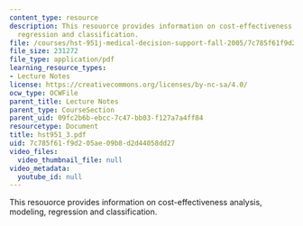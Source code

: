```yaml
---
content_type: resource
description: This resouorce provides information on cost-effectiveness analysis, modeling,
  regression and classification.
file: /courses/hst-951j-medical-decision-support-fall-2005/7c785f61f9d205ae09b8d2d44058dd27_hst951_3.pdf
file_size: 231272
file_type: application/pdf
learning_resource_types:
- Lecture Notes
license: https://creativecommons.org/licenses/by-nc-sa/4.0/
ocw_type: OCWFile
parent_title: Lecture Notes
parent_type: CourseSection
parent_uid: 09fc2b6b-ebcc-7c47-bb03-f127a7a4ff84
resourcetype: Document
title: hst951_3.pdf
uid: 7c785f61-f9d2-05ae-09b8-d2d44058dd27
video_files:
  video_thumbnail_file: null
video_metadata:
  youtube_id: null
---
```

This resouorce provides information on cost-effectiveness analysis, modeling, regression and classification.